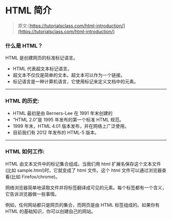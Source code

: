 # HTML 简介

> 原文:[https://tutorialsclass.com/html-introduction/](https://tutorialsclass.com/html-introduction/)

### 什么是 HTML？

HTML 是创建网页的标准标记语言。

*   HTML 代表超文本标记语言。
*   超文本不仅仅是简单的文本。超文本可以作为一个链接。
*   标记语言是一种计算机语言，它使用标记来定义文档中的元素。

* * *

### HTML 的历史:

*   HTML 最初是由 Berners-Lee 在 1991 年末创建的
*   “HTML 2.0”是 1995 年发布的第一个标准 HTML 规范。
*   1999 年末，HTML 4.01 版本发布，并在网络上广泛使用。
*   目前我们有 2012 年发布的 HTML-5 版本。

* * *

### HTML 如何工作:

HTML 由文本文件中的标记集合组成。当我们用 html 扩展名保存这个文本文件(比如 sample.html)时，它就变成了 html 文件。这个 html 文件可以通过浏览器查看(比如 Firefox/chrome)。

网络浏览器简单地读取文件并将标签翻译成可见的元素。每个标签都有一个含义，它告诉浏览器做一些事情。

例如，任何网站都只是网页的集合，而网页是由 HTML 标签组成的。如果你有 HTML 的基础知识，你可以创建自己的网站。